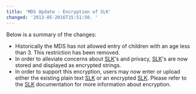 ```yaml
---
title: 'MDS Update - Encryption of SLK'
changed: '2013-05-2016T15:51:50. '
---
```


<p>Below is a summary of the changes:</p>
<ul>
<li>Historically the MDS has not allowed entry of children with an age less than 3. This restriction has been removed.</li>
<li>In order to alleviate concerns about <a href="../../mds-updates/slk/index.html">SLK</a>'s and privacy, <a href="../../mds-updates/slk/index.html">SLK</a>'s are now stored and displayed as encrypted strings.</li>
<li>In order to support this encryption, users may now enter or upload either the existing plain text <a href="../../mds-updates/slk/index.html">SLK</a> or an encrypted <a href="../../mds-updates/slk/index.html">SLK</a>. Please refer to the <a href="../../mds-updates/slk/index.html">SLK</a> documentation for more information about encryption.</li>
</ul>
